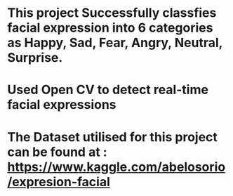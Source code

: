 # This project Successfully classfies facial expression into 6 categories as Happy, Sad, Fear, Angry, Neutral, Surprise.
# Used Open CV to detect real-time facial expressions

# The Dataset utilised for this project can be found at : https://www.kaggle.com/abelosorio/expresion-facial
